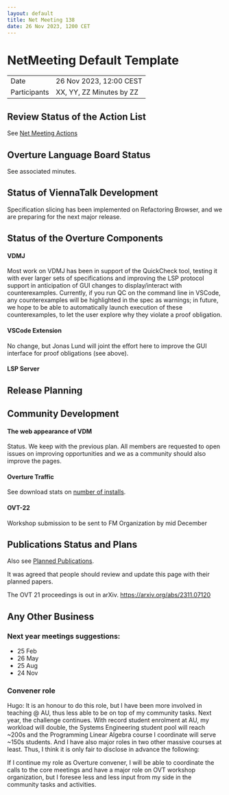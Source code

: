 ```yaml
---
layout: default
title: Net Meeting 138
date: 26 Nov 2023, 1200 CET
---
```


<script src="https://code.jquery.com/jquery-1.11.1.min.js">
</script>
<script src="/javascripts/edit.js"></script>
<script>setEditButonNm();</script>

# NetMeeting Default Template

|||
|---|---|
| Date | 26 Nov 2023, 12:00 CEST |
| Participants | XX, YY, ZZ Minutes by ZZ |


## Review Status of the Action List

See [Net Meeting Actions](https://github.com/overturetool/overturetool.github.io/issues?q=is%3Aopen+is%3Aissue+label%3A%22action+net-meeting%22)


## Overture Language Board Status

See associated minutes.

## Status of ViennaTalk Development

Specification slicing has been implemented on Refactoring Browser, and we are preparing for the next major release.

##  Status of the Overture Components

#### VDMJ

Most work on VDMJ has been in support of the QuickCheck tool, testing it with ever larger sets of specifications and improving the LSP protocol support in anticipation of GUI changes to display/interact with counterexamples. Currently, if you run QC on the command line in VSCode, any counterexamples will be highlighted in the spec as warnings; in future, we hope to be able to automatically launch execution of these counterexamples, to let the user explore why they violate a proof obligation.

#### VSCode Extension

No change, but Jonas Lund will joint the effort here to improve the GUI interface for proof obligations (see above).

#### LSP Server


##  Release Planning

##  Community Development

#### The web appearance of VDM 

Status. We keep with the previous plan. All members are requested to open issues on improving opportunities and we as a community should also improve the pages.

#### Overture Traffic

See download stats on [number of installs](https://marketplace.visualstudio.com/items?itemName=overturetool.vdm-vscode).


#### OVT-22 

Workshop submission to be sent to FM Organization by mid December

##  Publications Status and Plans

Also see [Planned Publications](https://www.overturetool.org/publications/PlannedPublications.html).

It was agreed that people should review and update this page with their planned papers.

The OVT 21 proceedings is out in arXiv. https://arxiv.org/abs/2311.07120



##  Any Other Business

### Next year meetings suggestions:

* 25 Feb
* 26 May
* 25 Aug
* 24 Nov


### Convener role 

Hugo:
It is an honour to do this role, but I have been more
involved in teaching @ AU, thus less able to be on top
of my community tasks. Next year, the challenge continues.
With record student enrolment at AU, my workload will double, 
the Systems Engineering student pool will reach ~200s and the 
Programming Linear Algebra course I coordinate will serve 
~150s students. And I have also major roles in two other massive 
courses at least. Thus, I think it is only fair to disclose in 
advance the following:

If I continue my role as Overture convener, I will be able to coordinate 
the calls to the core meetings and have a major role on OVT workshop 
organization, but I foresee less and less input from my side in the 
community tasks and activities.


<div id="edit_page_div"></div>

